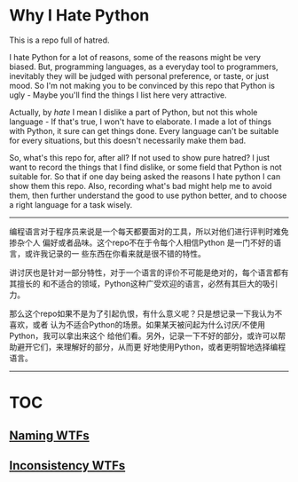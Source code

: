 # Why I Hate Python

This is a repo full of hatred. 

I hate Python for a lot of reasons, some of the reasons might be very biased. 
But, programming languages, as a everyday tool to programmers, inevitably they 
will be judged with personal preference, or taste, or just mood. So I'm not 
making you to be convinced by this repo that Python is ugly - Maybe you'll 
find the things I list here very attractive.

Actually, by _hate_ I mean I dislike a part of Python, but not this whole 
language - If that's true, I won't have to elaborate. I made a lot of things
with Python, it sure can get things done. Every language can't be suitable 
for every situations, but this doesn't necessarily make them bad. 

So, what's this repo for, after all? If not used to show pure hatred? I just 
want to record the things that I find dislike, or some field that Python is not
suitable for. So that if one day being asked the reasons I hate python I can 
show them this repo. Also, recording what's bad might help me to avoid them, 
then further understand the good to use python better, and to choose a right 
language for a task wisely.

---

编程语言对于程序员来说是一个每天都要面对的工具，所以对他们进行评判时难免掺杂个人
偏好或者品味。这个repo不在于令每个人相信Python 是一门不好的语言，或许我记录的一
些东西在你看来就是很不错的特性。

讲讨厌也是针对一部分特性，对于一个语言的评价不可能是绝对的，每个语言都有其擅长的
和不适合的领域，Python这种广受欢迎的语言，必然有其巨大的吸引力。

那么这个repo如果不是为了引起仇恨，有什么意义呢？只是想记录一下我认为不喜欢，或者
认为不适合Python的场景。如果某天被问起为什么讨厌/不使用Python，我可以拿出来这个
给他们看。另外，记录一下不好的部分，或许可以帮助避开它们，来理解好的部分，从而更
好地使用Python，或者更明智地选择编程语言。

---

# TOC
## [Naming WTFs](./naming.md)
## [Inconsistency WTFs](./inconsistency.md)